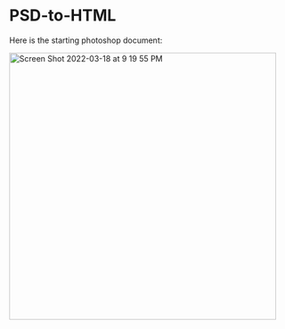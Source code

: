 # PSD-to-HTML

Here is the starting photoshop document:

<img width="479" alt="Screen Shot 2022-03-18 at 9 19 55 PM" src="https://user-images.githubusercontent.com/56618947/159106502-faab43d4-f27b-40b6-b12f-dde1a7082e1c.png">
